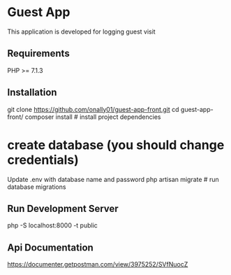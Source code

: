 # Guest App
This application is developed for logging guest visit

## Requirements
PHP >= 7.1.3

## Installation
git clone https://github.com/onally01/guest-app-front.git
cd guest-app-front/
composer install              # install project dependencies

# create database (you should change credentials)
Update .env with database name and password
php artisan migrate           # run database migrations

## Run Development Server

php -S localhost:8000 -t public

## Api Documentation

https://documenter.getpostman.com/view/3975252/SVfNuocZ



